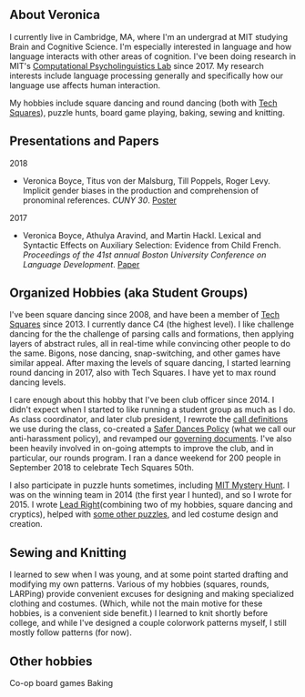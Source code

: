 ---
---
## About Veronica
I currently live in Cambridge, MA, where I'm an undergrad at MIT studying Brain and Cognitive Science. I'm especially interested in language and how language interacts with other areas of cognition. I've been doing research in MIT's [Computational Psycholinguistics Lab](http://cpl.mit.edu/) since 2017. My research interests include language processing generally and specifically how our language use affects human interaction. 

My hobbies include square dancing and round dancing (both with [Tech Squares](squares.mit.edu)), puzzle hunts, board game playing, baking, sewing and knitting.

## Presentations and Papers

2018
- Veronica Boyce, Titus von der Malsburg, Till Poppels, Roger Levy. Implicit gender biases in the production and comprehension of pronominal references. *CUNY 30*. [Poster](https://osf.io/hnsdb/)

2017
- Veronica Boyce, Athulya Aravind, and Martin Hackl. Lexical and Syntactic Effects on Auxiliary Selection: Evidence from Child French. *Proceedings of the 41st annual Boston University Conference on Language Development*. [Paper](http://www.lingref.com/bucld/41/BUCLD41-08.pdf)

## Organized Hobbies (aka Student Groups)

I've been square dancing since 2008, and have been a member of [Tech Squares](squares.mit.edu) since 2013. I currently dance C4 (the highest level). I like challenge dancing for the the challenge of parsing calls and formations, then applying layers of abstract rules, all in real-time while convincing other people to do the same. Bigons, nose dancing, snap-switching, and other games have similar appeal. After maxing the levels of square dancing, I started learning round dancing in 2017, also with Tech Squares. I have yet to max round dancing levels.

I care enough about this hobby that I've been club officer since 2014. I didn't expect when I started to like running a student group as much as I do. As class coordinator, and later club president, I rewrote the [call definitions](http://www.mit.edu/~tech-squares/lessons/) we use during the class, co-created a [Safer Dances Policy](http://www.mit.edu/~tech-squares/govdocs/safer-dances.html) (what we call our anti-harassment policy), and revamped our [governing documents](http://www.mit.edu/~tech-squares/govdocs/). I've also been heavily involved in on-going attempts to improve the club, and in particular, our rounds program. I ran a dance weekend for 200 people in September 2018 to celebrate Tech Squares 50th. 

I also participate in puzzle hunts sometimes, including [MIT Mystery Hunt](http://www.mit.edu/~puzzle/). I was on the winning team in 2014 (the first year I hunted), and so I wrote for 2015. I wrote [Lead Right](http://web.mit.edu/puzzle/www/2015/puzzle/lead_right/)(combining two of my hobbies, square dancing and cryptics), helped with [some other puzzles](https://devjoe.appspot.com/huntindex/author/boyceveronica), and led costume design and creation. 

## Sewing and Knitting
I learned to sew when I was young, and at some point started drafting and modifying my own patterns. Various of my hobbies (squares, rounds, LARPing) provide convenient excuses for designing and making specialized clothing and costumes. (Which, while not the main motive for these hobbies, is a convenient side benefit.) I learned to knit shortly before college, and while I've designed a couple colorwork patterns myself, I still mostly follow patterns (for now). 

## Other hobbies
Co-op board games
Baking
